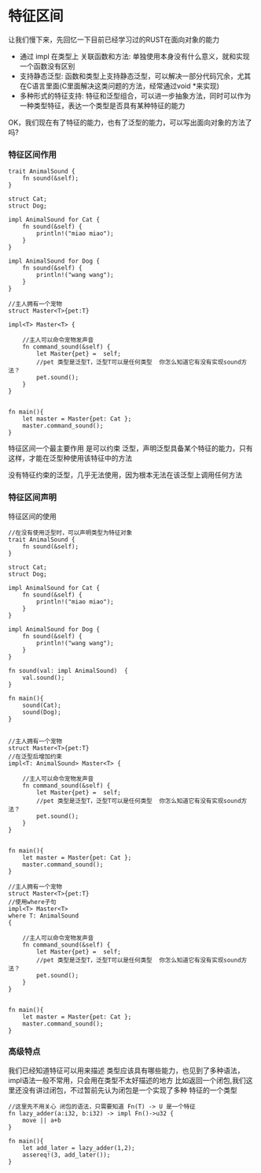 # 特征区间

让我们慢下来，先回忆一下目前已经学习过的RUST在面向对象的能力 

 - 通过 impl 在类型上 关联函数和方法: 单独使用本身没有什么意义，就和实现一个函数没有区别
 - 支持静态泛型: 函数和类型上支持静态泛型，可以解决一部分代码冗余，尤其在C语言里面(C里面解决这类问题的方法，经常通过void \*来实现)
 - 多种形式的特征支持: 特征和泛型组合，可以进一步抽象方法，同时可以作为一种类型特征，表达一个类型是否具有某种特征的能力


OK，我们现在有了特征的能力，也有了泛型的能力，可以写出面向对象的方法了吗? 


### 特征区间作用


```
trait AnimalSound {
	fn sound(&self);
}

struct Cat;
struct Dog;

impl AnimalSound for Cat {
	fn sound(&self) {
		println!("miao miao");
	}
}

impl AnimalSound for Dog {
	fn sound(&self) {
		println!("wang wang");
	}
}

//主人拥有一个宠物
struct Master<T>{pet:T}

impl<T> Master<T> {
	
	//主人可以命令宠物发声音
	fn command_sound(&self) {
		let Master{pet} =  self;
		//pet 类型是泛型T，泛型T可以是任何类型  你怎么知道它有没有实现sound方法？
		pet.sound();
	}
}


fn main(){
    let master = Master{pet: Cat };
    master.command_sound();
}
```

特征区间一个最主要作用 是可以约束 泛型，声明泛型具备某个特征的能力，只有这样，才能在泛型种使用该特征中的方法 

没有特征约束的泛型，几乎无法使用，因为根本无法在该泛型上调用任何方法 

### 特征区间声明

特征区间的使用

```
//在没有使用泛型时，可以声明类型为特征对象
trait AnimalSound {
	fn sound(&self);
}

struct Cat;
struct Dog;

impl AnimalSound for Cat {
	fn sound(&self) {
		println!("miao miao");
	}
}

impl AnimalSound for Dog {
	fn sound(&self) {
		println!("wang wang");
	}
}

fn sound(val: impl AnimalSound)  {
    val.sound();
}

fn main(){    
    sound(Cat);
	sound(Dog);
}
 
```

```
//主人拥有一个宠物
struct Master<T>{pet:T}
//在泛型后增加约束
impl<T: AnimalSound> Master<T> {
	
	//主人可以命令宠物发声音
	fn command_sound(&self) {
		let Master{pet} =  self;
		//pet 类型是泛型T，泛型T可以是任何类型  你怎么知道它有没有实现sound方法？
		pet.sound();
	}
}


fn main(){
    let master = Master{pet: Cat };
    master.command_sound();
}
```

```
//主人拥有一个宠物
struct Master<T>{pet:T}
//使用where子句
impl<T> Master<T>
where T: AnimalSound
{
	
	//主人可以命令宠物发声音
	fn command_sound(&self) {
		let Master{pet} =  self;
		//pet 类型是泛型T，泛型T可以是任何类型  你怎么知道它有没有实现sound方法？
		pet.sound();
	}
}


fn main(){
    let master = Master{pet: Cat };
    master.command_sound();
}
```


### 高级特点 
我们已经知道特征可以用来描述 类型应该具有哪些能力，也见到了多种语法，impl语法一般不常用，只会用在类型不太好描述的地方 
比如返回一个闭包,我们这里还没有讲过闭包，不过暂前先认为闭包是一个实现了多种 特征的一个类型

```
//这里先不用关心 闭包的语法，只需要知道 Fn(T) -> U 是一个特征 
fn lazy_adder(a:i32, b:i32) -> impl Fn()->u32 {
	move || a+b
}

fn main(){
	let add_later = lazy_adder(1,2);
	assereq!(3, add_later());
}

```



 



